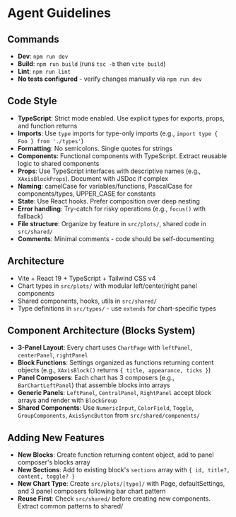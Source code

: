# Agent Guidelines

## Commands
- **Dev**: `npm run dev`
- **Build**: `npm run build` (runs `tsc -b` then `vite build`)
- **Lint**: `npm run lint`
- **No tests configured** - verify changes manually via `npm run dev`

## Code Style
- **TypeScript**: Strict mode enabled. Use explicit types for exports, props, and function returns
- **Imports**: Use `type` imports for type-only imports (e.g., `import type { Foo } from './types'`)
- **Formatting**: No semicolons. Single quotes for strings
- **Components**: Functional components with TypeScript. Extract reusable logic to shared components
- **Props**: Use TypeScript interfaces with descriptive names (e.g., `XAxisBlockProps`). Document with JSDoc if complex
- **Naming**: camelCase for variables/functions, PascalCase for components/types, UPPER_CASE for constants
- **State**: Use React hooks. Prefer composition over deep nesting
- **Error handling**: Try-catch for risky operations (e.g., `focus()` with fallback)
- **File structure**: Organize by feature in `src/plots/`, shared code in `src/shared/`
- **Comments**: Minimal comments - code should be self-documenting

## Architecture
- Vite + React 19 + TypeScript + Tailwind CSS v4
- Chart types in `src/plots/` with modular left/center/right panel components
- Shared components, hooks, utils in `src/shared/`
- Type definitions in `src/types/` - use `extends` for chart-specific types

## Component Architecture (Blocks System)
- **3-Panel Layout**: Every chart uses `ChartPage` with `leftPanel`, `centerPanel`, `rightPanel`
- **Block Functions**: Settings organized as functions returning content objects (e.g., `XAxisBlock()` returns `{ title, appearance, ticks }`)
- **Panel Composers**: Each chart has 3 composers (e.g., `BarChartLeftPanel`) that assemble blocks into arrays
- **Generic Panels**: `LeftPanel`, `CentralPanel`, `RightPanel` accept block arrays and render with `BlockGroup`
- **Shared Components**: Use `NumericInput`, `ColorField`, `Toggle`, `GroupComponents`, `AxisSyncButton` from `src/shared/components/`

## Adding New Features
- **New Blocks**: Create function returning content object, add to panel composer's blocks array
- **New Sections**: Add to existing block's `sections` array with `{ id, title?, content, toggle? }`
- **New Chart Type**: Create `src/plots/[type]/` with Page, defaultSettings, and 3 panel composers following bar chart pattern
- **Reuse First**: Check `src/shared/` before creating new components. Extract common patterns to shared/
